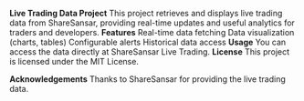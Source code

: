 **Live Trading Data Project**
This project retrieves and displays live trading data from ShareSansar, providing real-time updates and useful analytics for traders and developers.
**Features**
Real-time data fetching
Data visualization (charts, tables)
Configurable alerts
Historical data access
**Usage**
You can  access the data directly at ShareSansar Live Trading.
**License**
This project is licensed under the MIT License.

**Acknowledgements**
Thanks to ShareSansar for providing the live trading data.
